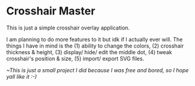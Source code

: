 # Crosshair Master

This is just a simple crosshair overlay application.

I am planning to do more features to it but idk if I actually ever will. The things I have in mind is the (1) ability to change the colors, (2) crosshair thickness & height, (3) display/ hide/ edit the middle dot, (4) tweak crosshair's position & size, (5) import/ export SVG files.

_~This is just a small project I did because I was free and bored, so I hope yall like it :-)_
